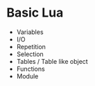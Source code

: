 Basic Lua
===

- Variables
- I/O
- Repetition
- Selection
- Tables / Table like object
- Functions
- Module